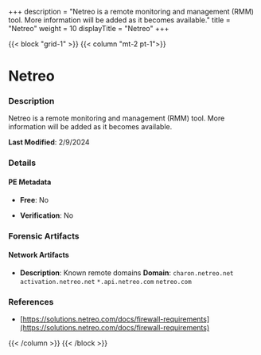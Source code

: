 +++
description = "Netreo is a remote monitoring and management (RMM) tool. More information will be added as it becomes available."
title = "Netreo"
weight = 10
displayTitle = "Netreo"
+++


{{< block "grid-1" >}}
{{< column "mt-2 pt-1">}}

# Netreo


### Description

Netreo is a remote monitoring and management (RMM) tool. More information will be added as it becomes available.



**Last Modified**: 2/9/2024

### Details


#### PE Metadata


- **Free**: No

- **Verification**: No





### Forensic Artifacts




#### Network Artifacts

- **Description**: Known remote domains
  **Domain**: `charon.netreo.net` `activation.netreo.net` `*.api.netreo.com` `netreo.com`





### References
- [https://solutions.netreo.com/docs/firewall-requirements](https://solutions.netreo.com/docs/firewall-requirements)



{{< /column >}}
{{< /block >}}

